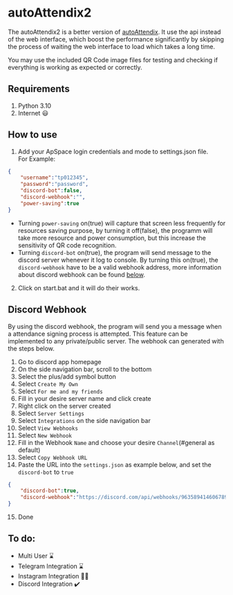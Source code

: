 # autoAttendix2
The autoAttendix2 is a better version of [autoAttendix](https://github.com/bryanc12/autoAttendix). It use the api instead of the web interface, which boost the performance significantly by skipping the process of waiting the web interface to load which takes a long time.

You may use the included QR Code image files for testing and checking if everything is working as expected or correctly.

## Requirements
1. Python 3.10
2. Internet :smiley:
   
## How to use
1. Add your ApSpace login credentials and mode to settings.json file. <br> For Example:
```json
{
    "username":"tp012345",
    "password":"password",
    "discord-bot":false,
    "discord-webhook":"",
    "power-saving":true
}
```
 - Turning ```power-saving``` on(true) will capture that screen less frequently for resources saving purpose, by turning it off(false), the programm will take more resource and power consumption, but this increase the sensitivity of QR code recognition.
 - Turning ```discord-bot``` on(true), the program will send message to the discord server whenever it log to console. By turning this on(true), the ```discord-webhook``` have to be a valid webhook address, more information about discord webhook can be found [below](#discord-webhook).
  
2. Click on start.bat and it will do their works.

## Discord Webhook
By using the discord webhook, the program will send you a message when a attendance signing process is attempted. This feature can be implemented to any private/public server. The webhook can generated with the steps below.

1. Go to discord app homepage
2. On the side navigation bar, scroll to the bottom
3. Select the plus/add symbol button
4. Select ```Create My Own```
5. Select ```For me and my friends```
6. Fill in your desire server name and click create
7. Right click on the server created
8. Select ```Server Settings```
9. Select ```Integrations``` on the side navigation bar
10. Select ```View Webhooks```
11. Select ```New Webhook```
12. Fill in the Webhook ```Name``` and choose your desire ```Channel```(#general as default)
13. Select ```Copy Webhook URL```
14. Paste the URL into the ```settings.json``` as example below, and set the ```discord-bot``` to ```true```
```json
{
    "discord-bot":true,
    "discord-webhook":"https://discord.com/api/webhooks/963589414606789804/RtZ_PnmMV_Ywxu132uTvSQn_xCjKdddawawdjw-GxY47AaUNe2kdwDWfSENyplS",
}
```
15. Done

## To do:
 - Multi User :hourglass:
 - Telegram Integration :hourglass:
 - Instagram Integration :running_man:
 - Discord Integration :heavy_check_mark: